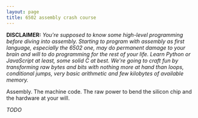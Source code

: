 ```yaml
---
layout: page
title: 6502 assembly crash course
---
```

**DISCLAIMER:** _You're supposed to know some high-level programming before
diving into assembly. Starting to program with assembly as first language,
especially the 6502 one, may do permanent damage to your brain and will to do
programming for the rest of your life. Learn Python or JavaScript at least, some
solid C at best. We're going to craft fun by transforming raw bytes and bits
with nothing more at hand than loops, conditional jumps, very basic arithmetic
and few kilobytes of available memory._

Assembly. The machine code. The raw power to bend the silicon chip and the
hardware at your will.

*TODO*
